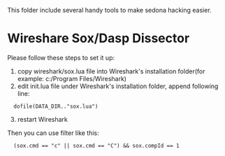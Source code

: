 This folder include several handy tools to make sedona hacking easier.

Wireshare Sox/Dasp Dissector 
============================
Please follow these steps to set it up: 
 1. copy wireshark/sox.lua file into Wireshark's installation folder(for example: c:/Program Files/Wireshark)
 2. edit init.lua file under Wireshark's installation folder, append following
line:
```
  dofile(DATA_DIR.."sox.lua")
```
 3. restart Wireshark 

Then you can use filter like this: 
```
  (sox.cmd == "c" || sox.cmd == "C") && sox.compId == 1
```
